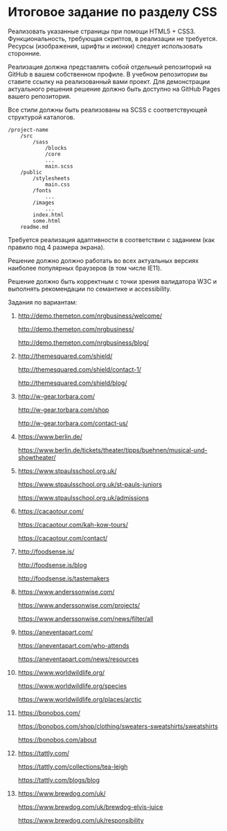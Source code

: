 # Итоговое задание по разделу CSS

Реализовать указанные страницы при помощи HTML5 + CSS3. Функциональность, требующая скриптов, в реализации не требуется. Ресурсы (изображения, шрифты и иконки) следует использовать сторонние.

Реализация должна представлять собой отдельный репозиторий на GitHub в вашем собственном профиле. В учебном репозитории вы ставите ссылку на реализованный вами проект. Для демонстрации актуального решения решение должно быть доступно на GitHub Pages вашего репозитория.

Все стили должны быть реализованы на SCSS с соответствующей структурой каталогов.

	/project-name
		/src
			/sass
				/blocks
				/core
				...
				main.scss
		/public
			/stylesheets
				main.css
			/fonts
				...
			/images
				...
			index.html
			some.html
		readme.md
			
Требуется реализация адаптивности в соответствии с заданием (как правило под 4 размера экрана).

Решение должно должно работать во всех актуальных версиях наиболее популярных браузеров (в том числе IE11).

Решение должно быть корректным с точки зрения валидатора W3C и выполнять рекомендации по семантике и accessibility.



Задания по вариантам:

1. 
	http://demo.themeton.com/nrgbusiness/welcome/

	http://demo.themeton.com/nrgbusiness/

	http://demo.themeton.com/nrgbusiness/blog/
	
2. 
	http://themesquared.com/shield/

	http://themesquared.com/shield/contact-1/

	http://themesquared.com/shield/blog/
	
3. 
	http://w-gear.torbara.com/

	http://w-gear.torbara.com/shop

	http://w-gear.torbara.com/contact-us/
	
4.
	https://www.berlin.de/

	https://www.berlin.de/tickets/theater/tipps/buehnen/musical-und-showtheater/
	
5. 
	https://www.stpaulsschool.org.uk/

	https://www.stpaulsschool.org.uk/st-pauls-juniors

	https://www.stpaulsschool.org.uk/admissions

6.
	https://cacaotour.com/

	https://cacaotour.com/kah-kow-tours/

	https://cacaotour.com/contact/

7.
	http://foodsense.is/

	http://foodsense.is/blog

	http://foodsense.is/tastemakers

8.
	https://www.anderssonwise.com/

	https://www.anderssonwise.com/projects/
	
	https://www.anderssonwise.com/news/filter/all

9.
	https://aneventapart.com/
	
	https://aneventapart.com/who-attends
	
	https://aneventapart.com/news/resources

10.
	https://www.worldwildlife.org/
	
	https://www.worldwildlife.org/species
	
	https://www.worldwildlife.org/places/arctic

11.
	https://bonobos.com/
	
	https://bonobos.com/shop/clothing/sweaters-sweatshirts/sweatshirts
	
	https://bonobos.com/about

12.
	https://tattly.com/
	
	https://tattly.com/collections/tea-leigh
	
	https://tattly.com/blogs/blog

13.
	https://www.brewdog.com/uk/
	
	https://www.brewdog.com/uk/brewdog-elvis-juice
	
	https://www.brewdog.com/uk/responsibility